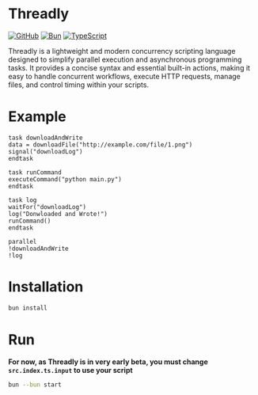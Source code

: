# Threadly

[![GitHub](https://img.shields.io/badge/github-%23121011.svg?style=for-the-badge&logo=github&logoColor=white)](https://github.com/SpideyZac/Threadly)
[![Bun](https://img.shields.io/badge/Bun-%23000000.svg?style=for-the-badge&logo=bun&logoColor=white)](https://bun.sh/)
[![TypeScript](https://img.shields.io/badge/typescript-%23007ACC.svg?style=for-the-badge&logo=typescript&logoColor=white)](https://www.typescriptlang.org/)

Threadly is a lightweight and modern concurrency scripting language designed to simplify parallel execution and asynchronous programming tasks. It provides a concise syntax and essential built-in actions, making it easy to handle concurrent workflows, execute HTTP requests, manage files, and control timing within your scripts.

# Example
```threadly
task downloadAndWrite
data = downloadFile("http://example.com/file/1.png")
signal("downloadLog")
endtask

task runCommand
executeCommand("python main.py")
endtask

task log
waitFor("downloadLog")
log("Donwloaded and Wrote!")
runCommand()
endtask

parallel
!downloadAndWrite
!log
```

# Installation

```bash
bun install
```

# Run

**For now, as Threadly is in very early beta, you must change `src.index.ts.input` to use your script**

```bash
bun --bun start
```